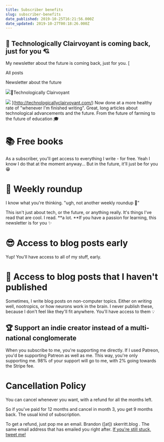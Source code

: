```yaml
---
title: Subscriber benefits
slug: subscriber-benefits
date_published: 2019-10-25T16:21:56.000Z
date_updated: 2019-10-27T00:18:26.000Z
---
```


## 🔮 Technologically Clairvoyant is coming back, just for you 💘

My newsletter about the future is coming back, just for you.
[

All posts

Newsletter about the future

![](http://technologicallyclairvoyant.com/icons/icon-512x512.png?v=880ebf25bdfb3b12fec616ba46ebea86)🔮Technologically Clairvoyant

![](https://cdn.shopify.com/s/files/1/0185/5092/products/objects-0021_800x.png?v=1369543444)
](http://technologicallyclairvoyant.com/)
Now done at a more healthy rate of "whenever I'm finished writing". Great, long articles about technological advancements and the future. From the future of farming to the future of education 🎓

# 📚 Free books

As a subscriber, you'll get access to everything I write - for free. Yeah I know I do that at the moment anyway... But in the future, it'll just be for you 😁

# 📌 Weekly roundup 

I know what you're thinking. "ugh, not another weekly roundup 🥱"

This isn't just about tech, or the future, or anything really. It's things I've read that are cool. I read. **a lot. **If you have a passion for learning, this newsletter is for you ✨

# 😎 Access to blog posts early

Yup! You'll have access to all of my stuff, early.

# 🤯 Access to blog posts that I haven't published

Sometimes, I write blog posts on non-computer topics. Either on writing well, nootropics, or how neurons work in the brain. I never publish these, because I don't feel like they'll fit anywhere. You'll have access to them 💡

## 🏆 Support an indie creator instead of a multi-national conglomerate

When you subscribe to me, you're supporting me directly. If I used Patreon, you'd be supporting Patreon as well as me. This way, you're only supporting me. 98% of your support will go to me, with 2% going towards the Stripe fee.

# Cancellation Policy

You can cancel whenever you want, with a refund for all the months left.

So if you've paid for 12 months and cancel in month 3, you get 9 months back. The usual kind of subscription.

To get a refund, just pop me an email. Brandon ([at]) skerritt.blog . The same email address that has emailed you right after. [If you're still stuck, tweet me! ](https://twitter.com/brandon_skerrit)
